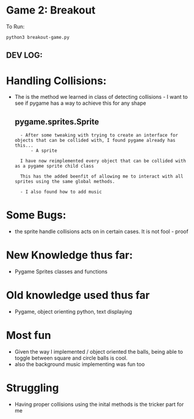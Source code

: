 # Game 2: Breakout

  To Run: 
  
    python3 breakout-game.py

## DEV LOG:

# Handling Collisions:

- The is the method we learned in class of detecting collisions - I want to see if pygame has a way to achieve this for any shape

    ## pygame.sprites.Sprite
        - After some tweaking with trying to create an interface for objects that can be collided with, I found pygame already has this...
            - A sprite

        I have now reimplemented every object that can be collided with as a pygame sprite child class

        This has the added beenfit of allowing me to interact with all sprites using the same global methods.

        - I also found how to add music

# Some Bugs:

- the sprite handle collisions acts on in certain cases. It is not fool - proof

# New Knowledge thus far:

- Pygame Sprites classes and functions

# Old knowledge used thus far

- Pygame, object orienting python, text displaying

# Most fun

- Given the way I implemented / object oriented the balls, being able to toggle between square and circle balls is cool.
- also the background music implementing was fun too

# Struggling

- Having proper collisions using the inital methods is the tricker part for me
